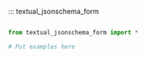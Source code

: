 ::: textual_jsonschema_form

```python

from textual_jsonschema_form import *

# Put examples here

```
